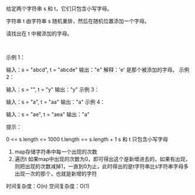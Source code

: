 给定两个字符串 s 和 t，它们只包含小写字母。

字符串 t 由字符串 s 随机重排，然后在随机位置添加一个字母。

请找出在 t 中被添加的字母。

 

示例 1：

输入：s = "abcd", t = "abcde"
输出："e"
解释：'e' 是那个被添加的字母。
示例 2：

输入：s = "", t = "y"
输出："y"
示例 3：

输入：s = "a", t = "aa"
输出："a"
示例 4：

输入：s = "ae", t = "aea"
输出："a"
 

提示：

0 <= s.length <= 1000
t.length == s.length + 1
s 和 t 只包含小写字母

1.   map存储字符串中每一个出现的次数
2.  遍历t 如果map中出现的次数为0，即可得出这个是新增进去的，如果有出现，则把出现的次数减掉1，一直到0为止，此时得出的是t字符串比s字符串字母多出现一次的那个，也就是新增的字符

时间复杂度：O(n)
空间复杂度：O(1)